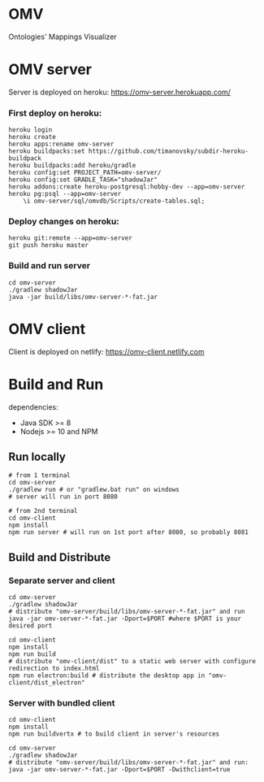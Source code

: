 # OMV
Ontologies' Mappings Visualizer

# OMV server
Server is deployed on heroku: https://omv-server.herokuapp.com/

### First deploy on heroku:
```
heroku login
heroku create
heroku apps:rename omv-server
heroku buildpacks:set https://github.com/timanovsky/subdir-heroku-buildpack
heroku buildpacks:add heroku/gradle
heroku config:set PROJECT_PATH=omv-server/
heroku config:set GRADLE_TASK="shadowJar"
heroku addons:create heroku-postgresql:hobby-dev --app=omv-server
heroku pg:psql --app=omv-server
    \i omv-server/sql/omvdb/Scripts/create-tables.sql;
```

### Deploy changes on heroku:
```
heroku git:remote --app=omv-server
git push heroku master
```

### Build and run server
```
cd omv-server
./gradlew shadowJar
java -jar build/libs/omv-server-*-fat.jar
```

# OMV client
Client is deployed on netlify: https://omv-client.netlify.com

# Build and Run
dependencies:
  - Java SDK >= 8
  - Nodejs >= 10 and NPM

## Run locally
```
# from 1 terminal
cd omv-server
./gradlew run # or "gradlew.bat run" on windows
# server will run in port 8080

# from 2nd terminal
cd omv-client
npm install
npm run server # will run on 1st port after 8080, so probably 8081
```

## Build and Distribute
### Separate server and client
```
cd omv-server
./gradlew shadowJar
# distribute "omv-server/build/libs/omv-server-*-fat.jar" and run
java -jar omv-server-*-fat.jar -Dport=$PORT #where $PORT is your desired port

cd omv-client
npm install
npm run build
# distribute "omv-client/dist" to a static web server with configure redirection to index.html
npm run electron:build # distribute the desktop app in "omv-client/dist_electron"
```

### Server with bundled client
```
cd omv-client
npm install
npm run buildvertx # to build client in server's resources

cd omv-server
./gradlew shadowJar
# distribute "omv-server/build/libs/omv-server-*-fat.jar" and run:
java -jar omv-server-*-fat.jar -Dport=$PORT -Dwithclient=true
```